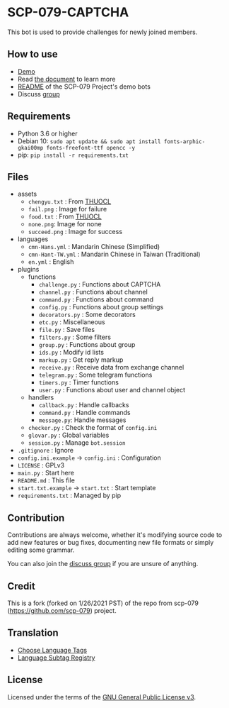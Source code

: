 # SCP-079-CAPTCHA

This bot is used to provide challenges for newly joined members.

## How to use

- [Demo](https://t.me/SCP_079_CAPTCHA_BOT)
- Read [the document](https://scp-079.org/captcha/) to learn more
- [README](https://scp-079.org/readme/) of the SCP-079 Project's demo bots
- Discuss [group](https://t.me/SCP_079_CHAT)

## Requirements

- Python 3.6 or higher
- Debian 10: `sudo apt update && sudo apt install fonts-arphic-gkai00mp fonts-freefont-ttf opencc -y`
- pip: `pip install -r requirements.txt` 

## Files

- assets
    - `chengyu.txt` : From [THUOCL](http://thuocl.thunlp.org)
    - `fail.png` : Image for failure
    - `food.txt` : From [THUOCL](http://thuocl.thunlp.org)
    - `none.png`: Image for none
    - `succeed.png` : Image for success
- languages
   - `cmn-Hans.yml` : Mandarin Chinese (Simplified)
   - `cmn-Hant-TW.yml` : Mandarin Chinese in Taiwan (Traditional)
   - `en.yml` : English
- plugins
    - functions
        - `challenge.py` : Functions about CAPTCHA
        - `channel.py` : Functions about channel
        - `command.py` : Functions about command
        - `config.py` : Functions about group settings
        - `decorators.py` : Some decorators
        - `etc.py` : Miscellaneous
        - `file.py` : Save files
        - `filters.py` : Some filters
        - `group.py` : Functions about group
        - `ids.py` : Modify id lists
        - `markup.py` : Get reply markup
        - `receive.py` : Receive data from exchange channel
        - `telegram.py` : Some telegram functions
        - `timers.py` : Timer functions
        - `user.py` : Functions about user and channel object
    - handlers
        - `callback.py` : Handle callbacks
        - `command.py` : Handle commands
        - `message.py`: Handle messages
    - `checker.py` : Check the format of `config.ini`
    - `glovar.py` : Global variables
    - `session.py` : Manage `bot.session`
- `.gitignore` : Ignore
- `config.ini.example` -> `config.ini` : Configuration
- `LICENSE` : GPLv3
- `main.py` : Start here
- `README.md` : This file
- `start.txt.example` -> `start.txt` : Start template
- `requirements.txt` : Managed by pip

## Contribution

Contributions are always welcome, whether it's modifying source code to add new features or bug fixes, documenting new file formats or simply editing some grammar.

You can also join the [discuss group](https://t.me/SCP_079_CHAT) if you are unsure of anything.

## Credit

This is a fork (forked on 1/26/2021 PST) of the repo from scp-079 (https://github.com/scp-079) project.


## Translation

- [Choose Language Tags](https://www.w3.org/International/questions/qa-choosing-language-tags)
- [Language Subtag Registry](https://www.iana.org/assignments/language-subtag-registry/language-subtag-registry)

## License

Licensed under the terms of the [GNU General Public License v3](LICENSE).
